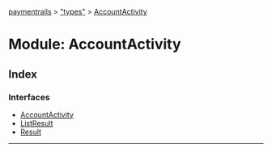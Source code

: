 [paymentrails](../README.md) > ["types"](../modules/_types_.md) > [AccountActivity](../modules/_types_.accountactivity.md)



# Module: AccountActivity

## Index

### Interfaces

* [AccountActivity](../interfaces/_types_.accountactivity.accountactivity.md)
* [ListResult](../interfaces/_types_.accountactivity.listresult.md)
* [Result](../interfaces/_types_.accountactivity.result.md)



---
